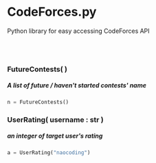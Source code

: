 # CodeForces.py
Python library for easy accessing CodeForces API

<br><br>

<h3>FutureContests( ) </h3>
<h5>A list of future / haven't started contests' name</h5>

```py
n = FutureContests()  
```

<h3>UserRating( username : str )</h3>
<h5>an integer of target user's rating</h5>

```py
a = UserRating("naocoding") 
```

